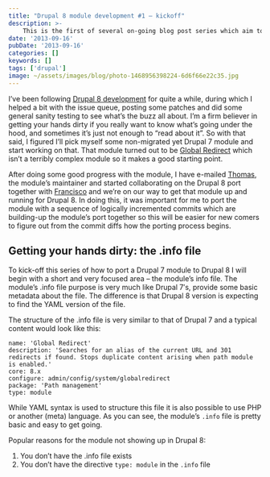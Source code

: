 ```yaml
---
title: "Drupal 8 module development #1 – kickoff"
description: >-
    This is the first of several on-going blog post series which aim to educate on the process of porting modules to Drupal 8 with real life examples by porting a popular Drupal 7 module to Drupal 8.
date: '2013-09-16'
pubDate: '2013-09-16'
categories: []
keywords: []
tags: ['drupal']
image: ~/assets/images/blog/photo-1468956398224-6d6f66e22c35.jpg
---
```


I’ve been following  [Drupal 8 development](http://drupal.org/community-initiatives/drupal-core)  for quite a while, during which I helped a bit with the issue queue, posting some patches and did some general sanity testing to see what’s the buzz all about. I’m a firm believer in getting your hands dirty if you really want to know what’s going under the hood, and sometimes it’s just not enough to “read about it”. So with that said, I figured I’ll pick myself some non-migrated yet Drupal 7 module and start working on that. That module turned out to be  [Global Redirect](https://drupal.org/project/globalredirect)  which isn’t a terribly complex module so it makes a good starting point.

After doing some good progress with the module, I have e-mailed  [Thomas](https://drupal.org/user/59351), the module’s maintainer and started collaborating on the Drupal 8 port together with  [Francisco](https://drupal.org/user/848238)  and we’re on our way to get that module up and running for Drupal 8. In doing this, it was important for me to port the module with a sequence of logically incremented commits which are building-up the module’s port together so this will be easier for new comers to figure out from the commit diffs how the porting process begins.

## Getting your hands dirty: the .info file

To kick-off this series of how to port a Drupal 7 module to Drupal 8 I will begin with a short and very focused area – the module’s info file. The module’s .info file purpose is very much like Drupal 7′s, provide some basic metadata about the file. The difference is that Drupal 8 version is expecting to find the YAML version of the file.

The structure of the .info file is very similar to that of Drupal 7 and a typical content would look like this:

```
name: 'Global Redirect'
description: 'Searches for an alias of the current URL and 301 redirects if found. Stops duplicate content arising when path module is enabled.'
core: 8.x
configure: admin/config/system/globalredirect
package: 'Path management'
type: module
```

While YAML syntax is used to structure this file it is also possible to use PHP or another (meta) language. As you can see, the module’s `.info` file is pretty basic and easy to get going.

Popular reasons for the module not showing up in Drupal 8:

1.  You don’t have the .info file exists
2.  You don’t have the directive  `type: module` in the `.info` file